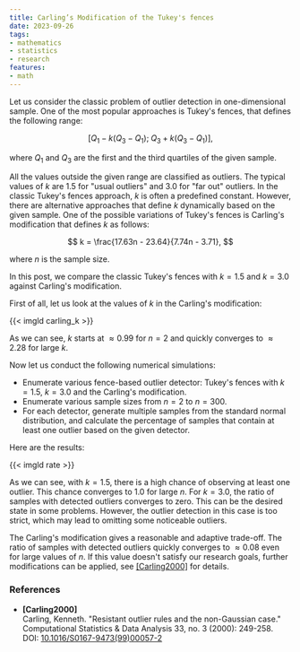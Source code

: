 ```yaml
---
title: Carling’s Modification of the Tukey's fences
date: 2023-09-26
tags:
- mathematics
- statistics
- research
features:
- math
---
```


Let us consider the classic problem of outlier detection in one-dimensional sample.
One of the most popular approaches is Tukey's fences, that defines the following range:

$$
[Q_1 - k(Q_3 - Q_1);\; Q_3 + k(Q_3 - Q_1)],
$$

where $Q_1$ and $Q_3$ are the first and the third quartiles of the given sample.

All the values outside the given range are classified as outliers.
The typical values of $k$ are $1.5$ for "usual outliers" and $3.0$ for "far out" outliers.
In the classic Tukey's fences approach, $k$ is often a predefined constant.
However, there are alternative approaches that define $k$ dynamically based on the given sample.
One of the possible variations of Tukey's fences is Carling's modification that defines $k$ as follows:

$$
k = \frac{17.63n - 23.64}{7.74n - 3.71},
$$

where $n$ is the sample size.

In this post, we compare the classic Tukey's fences with $k=1.5$ and $k=3.0$ against Carling's modification.

<!--more-->

First of all, let us look at the values of $k$ in the Carling's modification:

{{< imgld carling_k >}}

As we can see, $k$ starts at $\approx 0.99$ for $n=2$ and quickly converges to $\approx 2.28$ for large $k$.

Now let us conduct the following numerical simulations:

* Enumerate various fence-based outlier detector: Tukey's fences with $k=1.5$, $k=3.0$ and the Carling's modification.
* Enumerate various sample sizes from $n=2$ to $n=300$.
* For each detector, generate multiple samples from the standard normal distribution,
  and calculate the percentage of samples that contain at least one outlier based on the given detector.

Here are the results:

{{< imgld rate >}}

As we can see, with $k=1.5$, there is a high chance of observing at least one outlier.
This chance converges to $1.0$ for large $n$.
For $k=3.0$, the ratio of samples with detected outliers converges to zero.
This can be the desired state in some problems.
However, the outlier detection in this case is too strict, which may lead to omitting some noticeable outliers.

The Carling's modification gives a reasonable and adaptive trade-off.
The ratio of samples with detected outliers quickly converges to $\approx 0.08$ even for large values of $n$.
If this value doesn't satisfy our research goals, further modifications can be applied,
  see [[Carling2000]](#Carling2000) for details.

### References

* <b id="Carling2000">[Carling2000]</b>  
  Carling, Kenneth. "Resistant outlier rules and the non-Gaussian case."
  Computational Statistics & Data Analysis 33, no. 3 (2000): 249-258.  
  DOI: [10.1016/S0167-9473(99)00057-2](https://doi.org/10.1016/S0167-9473(99)00057-2)
